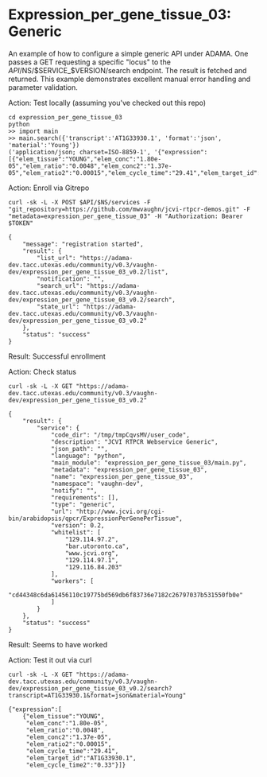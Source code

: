 Expression_per_gene_tissue_03: Generic
======================================

An example of how to configure a simple generic API under ADAMA. One passes a GET requesting a specific "locus" to the $API/$NS/$SERVICE_$VERSION/search endpoint. The result is fetched and returned. This example demonstrates excellent manual error handling and parameter validation.

Action: Test locally (assuming you've checked out this repo)
```
cd expression_per_gene_tissue_03
python
>> import main
>> main.search({'transcript':'AT1G33930.1', 'format':'json', 'material':'Young'})
('application/json; charset=ISO-8859-1', '{"expression":[{"elem_tissue":"YOUNG","elem_conc":"1.80e-05","elem_ratio":"0.0048","elem_conc2":"1.37e-05","elem_ratio2":"0.00015","elem_cycle_time":"29.41","elem_target_id":"AT1G33930.1","elem_cycle_time2":"0.33"}]}\n')
```

Action: Enroll via Gitrepo
```
curl -sk -L -X POST $API/$NS/services -F "git_repository=https://github.com/mwvaughn/jcvi-rtpcr-demos.git" -F "metadata=expression_per_gene_tissue_03" -H "Authorization: Bearer $TOKEN"

{
    "message": "registration started", 
    "result": {
        "list_url": "https://adama-dev.tacc.utexas.edu/community/v0.3/vaughn-dev/expression_per_gene_tissue_03_v0.2/list", 
        "notification": "", 
        "search_url": "https://adama-dev.tacc.utexas.edu/community/v0.3/vaughn-dev/expression_per_gene_tissue_03_v0.2/search", 
        "state_url": "https://adama-dev.tacc.utexas.edu/community/v0.3/vaughn-dev/expression_per_gene_tissue_03_v0.2"
    }, 
    "status": "success"
}
```
Result: Successful enrollment

Action: Check status
```
curl -sk -L -X GET "https://adama-dev.tacc.utexas.edu/community/v0.3/vaughn-dev/expression_per_gene_tissue_03_v0.2"

{
    "result": {
        "service": {
            "code_dir": "/tmp/tmpCqvsMV/user_code", 
            "description": "JCVI RTPCR Webservice Generic", 
            "json_path": "", 
            "language": "python", 
            "main_module": "expression_per_gene_tissue_03/main.py", 
            "metadata": "expression_per_gene_tissue_03", 
            "name": "expression_per_gene_tissue_03", 
            "namespace": "vaughn-dev", 
            "notify": "", 
            "requirements": [], 
            "type": "generic", 
            "url": "http://www.jcvi.org/cgi-bin/arabidopsis/qpcr/ExpressionPerGenePerTissue", 
            "version": 0.2, 
            "whitelist": [
                "129.114.97.2", 
                "bar.utoronto.ca", 
                "www.jcvi.org", 
                "129.114.97.1", 
                "129.116.84.203"
            ], 
            "workers": [
                "cd44348c6da61456110c19775bd569db6f83736e7182c26797037b531550fb0e"
            ]
        }
    }, 
    "status": "success"
}
```
Result: Seems to have worked

Action: Test it out via curl
```
curl -sk -L -X GET "https://adama-dev.tacc.utexas.edu/community/v0.3/vaughn-dev/expression_per_gene_tissue_03_v0.2/search?transcript=AT1G33930.1&format=json&material=Young"

{"expression":[
    {"elem_tissue":"YOUNG",
     "elem_conc":"1.80e-05",
     "elem_ratio":"0.0048",
     "elem_conc2":"1.37e-05",
     "elem_ratio2":"0.00015",
     "elem_cycle_time":"29.41",
     "elem_target_id":"AT1G33930.1",
     "elem_cycle_time2":"0.33"}]}
```

